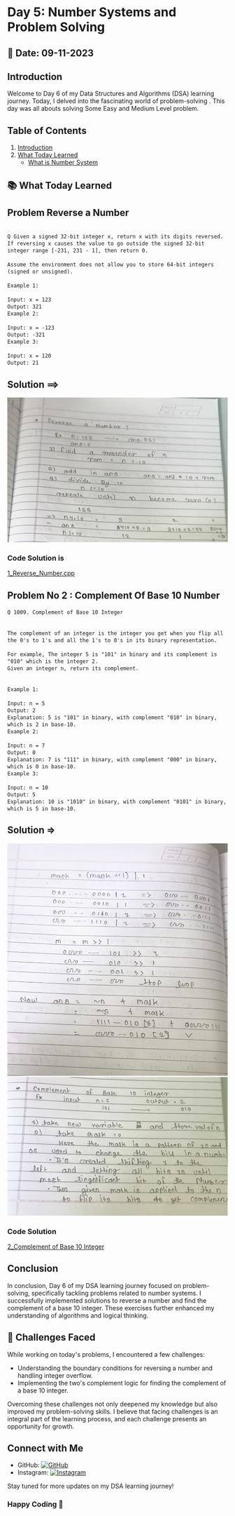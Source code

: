 # Day 5: Number Systems and Problem Solving

## 📅 Date: 09-11-2023

## Introduction

Welcome to Day 6 of my Data Structures and Algorithms (DSA) learning journey. Today, I delved into the fascinating world of problem-solving . This day was all abouts solving Some Easy and Medium Level problem.

## Table of Contents

1. [Introduction](#introduction)
2. [What Today Learned](#📚-what-today-learned)
   - [What is Number System](#what-is-number-sysytem)

## 📚 What Today Learned

## Problem Reverse a Number

```text

Q Given a signed 32-bit integer x, return x with its digits reversed. If reversing x causes the value to go outside the signed 32-bit integer range [-231, 231 - 1], then return 0.

Assume the environment does not allow you to store 64-bit integers (signed or unsigned).

Example 1:

Input: x = 123
Output: 321
Example 2:

Input: x = -123
Output: -321
Example 3:

Input: x = 120
Output: 21
```

## Solution ==>

![Problem 1 Logic](<Solution_Approach/1_Probem_1 Logic.jpg>)

### Code Solution is

[1_Reverse_Number.cpp](1_Reverse_Number.cpp)

## Problem No 2 : Complement Of Base 10 Number

```
Q 1009. Complement of Base 10 Integer


The complement of an integer is the integer you get when you flip all the 0's to 1's and all the 1's to 0's in its binary representation.

For example, The integer 5 is "101" in binary and its complement is "010" which is the integer 2.
Given an integer n, return its complement.


Example 1:

Input: n = 5
Output: 2
Explanation: 5 is "101" in binary, with complement "010" in binary, which is 2 in base-10.
Example 2:

Input: n = 7
Output: 0
Explanation: 7 is "111" in binary, with complement "000" in binary, which is 0 in base-10.
Example 3:

Input: n = 10
Output: 5
Explanation: 10 is "1010" in binary, with complement "0101" in binary, which is 5 in base-10.

```

## Solution =>

![Problem 2 logic](<Solution_Approach/2_problem_2_2 approach.jpg>)
![Problem 2 logic](Solution_Approach/2_problem_2.approach.jpg)

### Code Solution

[2_Complement of Base 10 Integer](2_Complement_of_Base_10_Integer.cpp)

## Conclusion

In conclusion, Day 6 of my DSA learning journey focused on problem-solving, specifically tackling problems related to number systems. I successfully implemented solutions to reverse a number and find the complement of a base 10 integer. These exercises further enhanced my understanding of algorithms and logical thinking.

## 🦾 Challenges Faced

While working on today's problems, I encountered a few challenges:

- Understanding the boundary conditions for reversing a number and handling integer overflow.
- Implementing the two's complement logic for finding the complement of a base 10 integer.

Overcoming these challenges not only deepened my knowledge but also improved my problem-solving skills. I believe that facing challenges is an integral part of the learning process, and each challenge presents an opportunity for growth.

## Connect with Me

- GitHub: [![GitHub](https://img.shields.io/badge/GitHub-CoderSwarup-blue?style=flat&logo=github)](https://github.com/CoderSwarup)
- Instagram: [![Instagram](https://img.shields.io/badge/Instagram-swarup_bhise999-pink?style=flat&logo=instagram)](https://www.instagram.com/swarup_bhise999/)

Stay tuned for more updates on my DSA learning journey!

<h3>Happy Coding 🎉</h3>
